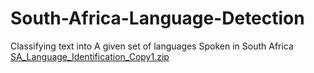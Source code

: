 # South-Africa-Language-Detection
Classifying text into A given set of languages Spoken in South Africa
[SA_Language_Identification_Copy1.zip](https://github.com/gitzdnesh/South-Africa-Language-Detection/files/8400309/SA_Language_Identification_Copy1.zip)
